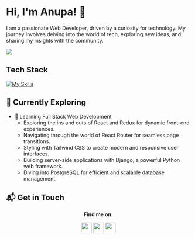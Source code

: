 # Hi, I'm Anupa! 👋

I am a passionate Web Developer, driven by a curiosity for technology. My journey involves delving into the world of tech, exploring new ideas, and sharing my insights with the community.

<img src="https://github-profile-summary-cards.vercel.app/api/cards/profile-details?username=a-n-u-p-a&theme=github_dark" />



## Tech Stack
[![My Skills](https://skillicons.dev/icons?i=js,html,css,react,java,php,python)](https://skillicons.dev)

## 🌱 Currently Exploring

- 🚀 Learning Full Stack Web Development
  - Exploring the ins and outs of React and Redux for dynamic front-end experiences.
  - Navigating through the world of React Router for seamless page transitions.
  - Styling with Tailwind CSS to create modern and responsive user interfaces.
  - Building server-side applications with Django, a powerful Python web framework.
  - Diving into PostgreSQL for efficient and scalable database management.


## 📬 Get in Touch

<p align="center"> 
<b>
  Find me on:
</b>
</p>
<div align="center">

[<img height="29" src = "https://img.shields.io/badge/linkedin-000000.svg?&style=for-the-badge&logo=linkedin&logoColor=white" />][LinkedIn]
[<img height="29" src = "https://img.shields.io/badge/Facebook-000000.svg?&style=for-the-badge&logo=facebook&logoColor=white">][Facebook]
[<img height="29" src = "https://img.shields.io/badge/twitter-000000.svg?&style=for-the-badge&logo=twitter&logoColor=white">][Twitter]

</div>

[linkedin]: https://www.linkedin.com/in/anupaw/

[Facebook]: https://www.facebook.com/anupa.wanigasinghe/

[Twitter]: https://twitter.com/AnupaWanigasin1


